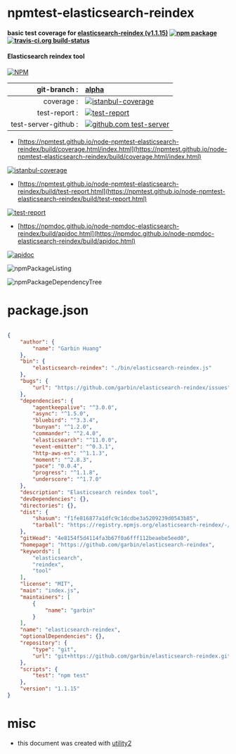 # npmtest-elasticsearch-reindex

#### basic test coverage for  [elasticsearch-reindex (v1.1.15)](https://github.com/garbin/elasticsearch-reindex)  [![npm package](https://img.shields.io/npm/v/npmtest-elasticsearch-reindex.svg?style=flat-square)](https://www.npmjs.org/package/npmtest-elasticsearch-reindex) [![travis-ci.org build-status](https://api.travis-ci.org/npmtest/node-npmtest-elasticsearch-reindex.svg)](https://travis-ci.org/npmtest/node-npmtest-elasticsearch-reindex)

#### Elasticsearch reindex tool

[![NPM](https://nodei.co/npm/elasticsearch-reindex.png?downloads=true&downloadRank=true&stars=true)](https://www.npmjs.com/package/elasticsearch-reindex)

| git-branch : | [alpha](https://github.com/npmtest/node-npmtest-elasticsearch-reindex/tree/alpha)|
|--:|:--|
| coverage : | [![istanbul-coverage](https://npmtest.github.io/node-npmtest-elasticsearch-reindex/build/coverage.badge.svg)](https://npmtest.github.io/node-npmtest-elasticsearch-reindex/build/coverage.html/index.html)|
| test-report : | [![test-report](https://npmtest.github.io/node-npmtest-elasticsearch-reindex/build/test-report.badge.svg)](https://npmtest.github.io/node-npmtest-elasticsearch-reindex/build/test-report.html)|
| test-server-github : | [![github.com test-server](https://npmtest.github.io/node-npmtest-elasticsearch-reindex/GitHub-Mark-32px.png)](https://npmtest.github.io/node-npmtest-elasticsearch-reindex/build/app/index.html) | | build-artifacts : | [![build-artifacts](https://npmtest.github.io/node-npmtest-elasticsearch-reindex/glyphicons_144_folder_open.png)](https://github.com/npmtest/node-npmtest-elasticsearch-reindex/tree/gh-pages/build)|

- [https://npmtest.github.io/node-npmtest-elasticsearch-reindex/build/coverage.html/index.html](https://npmtest.github.io/node-npmtest-elasticsearch-reindex/build/coverage.html/index.html)

[![istanbul-coverage](https://npmtest.github.io/node-npmtest-elasticsearch-reindex/build/screenCapture.buildCi.browser.%252Ftmp%252Fbuild%252Fcoverage.lib.html.png)](https://npmtest.github.io/node-npmtest-elasticsearch-reindex/build/coverage.html/index.html)

- [https://npmtest.github.io/node-npmtest-elasticsearch-reindex/build/test-report.html](https://npmtest.github.io/node-npmtest-elasticsearch-reindex/build/test-report.html)

[![test-report](https://npmtest.github.io/node-npmtest-elasticsearch-reindex/build/screenCapture.buildCi.browser.%252Ftmp%252Fbuild%252Ftest-report.html.png)](https://npmtest.github.io/node-npmtest-elasticsearch-reindex/build/test-report.html)

- [https://npmdoc.github.io/node-npmdoc-elasticsearch-reindex/build/apidoc.html](https://npmdoc.github.io/node-npmdoc-elasticsearch-reindex/build/apidoc.html)

[![apidoc](https://npmdoc.github.io/node-npmdoc-elasticsearch-reindex/build/screenCapture.buildCi.browser.%252Ftmp%252Fbuild%252Fapidoc.html.png)](https://npmdoc.github.io/node-npmdoc-elasticsearch-reindex/build/apidoc.html)

![npmPackageListing](https://npmtest.github.io/node-npmtest-elasticsearch-reindex/build/screenCapture.npmPackageListing.svg)

![npmPackageDependencyTree](https://npmtest.github.io/node-npmtest-elasticsearch-reindex/build/screenCapture.npmPackageDependencyTree.svg)



# package.json

```json

{
    "author": {
        "name": "Garbin Huang"
    },
    "bin": {
        "elasticsearch-reindex": "./bin/elasticsearch-reindex.js"
    },
    "bugs": {
        "url": "https://github.com/garbin/elasticsearch-reindex/issues"
    },
    "dependencies": {
        "agentkeepalive": "^3.0.0",
        "async": "^1.5.0",
        "bluebird": "^3.3.4",
        "bunyan": "^1.2.0",
        "commander": "^2.4.0",
        "elasticsearch": "^11.0.0",
        "event-emitter": "^0.3.1",
        "http-aws-es": "^1.1.3",
        "moment": "^2.8.3",
        "pace": "0.0.4",
        "progress": "^1.1.8",
        "underscore": "^1.7.0"
    },
    "description": "Elasticsearch reindex tool",
    "devDependencies": {},
    "directories": {},
    "dist": {
        "shasum": "f1fe816877a1dfc9c1dcdbe3a5209239d0543b85",
        "tarball": "https://registry.npmjs.org/elasticsearch-reindex/-/elasticsearch-reindex-1.1.15.tgz"
    },
    "gitHead": "4e8154f5d4114fa3b67f0a6fff112beaebe5eed0",
    "homepage": "https://github.com/garbin/elasticsearch-reindex",
    "keywords": [
        "elasticsearch",
        "reindex",
        "tool"
    ],
    "license": "MIT",
    "main": "index.js",
    "maintainers": [
        {
            "name": "garbin"
        }
    ],
    "name": "elasticsearch-reindex",
    "optionalDependencies": {},
    "repository": {
        "type": "git",
        "url": "git+https://github.com/garbin/elasticsearch-reindex.git"
    },
    "scripts": {
        "test": "npm test"
    },
    "version": "1.1.15"
}
```



# misc
- this document was created with [utility2](https://github.com/kaizhu256/node-utility2)
